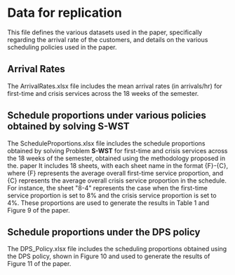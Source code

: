 # Data for replication
This file defines the various datasets used in the paper, specifically regarding the arrival rate of the customers, and details on the various scheduling policies used in the paper.

## Arrival Rates
The ArrivalRates.xlsx file includes the mean arrival rates (in arrivals/hr) for first-time and crisis services across the 18 weeks of the semester. 

## Schedule proportions under various policies obtained by solving **S-WST** 
The ScheduleProportions.xlsx file includes the schedule proportions obtained by solving Problem **S-WST** for first-time and crisis services across the 18 weeks of the semester, obtained using the methodology proposed in the. paper It includes 18 sheets, with each sheet name in the format {F}-{C}, where {F} represents the average overall first-time service proportion, and {C} represents the average overall crisis service proportion in the schedule. For instance, the sheet "8-4" represents the case when the first-time service proportion is set to 8% and the crisis service proportion is set to 4%. These proportions are used to generate the results in Table 1 and Figure 9 of the paper.

## Schedule proportions under the DPS policy
The DPS_Policy.xlsx file includes the scheduling proportions obtained using the DPS policy, shown in Figure 10 and used to generate the results of Figure 11 of the paper.
